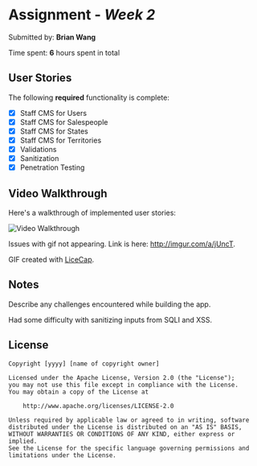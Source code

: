 # Assignment - *Week 2*

Submitted by: **Brian Wang**

Time spent: **6** hours spent in total

## User Stories

The following **required** functionality is complete:
* [x] Staff CMS for Users
* [x] Staff CMS for Salespeople
* [x] Staff CMS for States
* [x] Staff CMS for Territories
* [x] Validations
* [x] Sanitization
* [x] Penetration Testing

## Video Walkthrough

Here's a walkthrough of implemented user stories:

<img src='http://imgur.com/a/jUncT.gif' title='Video Walkthrough' width='' alt='Video Walkthrough' />

Issues with gif not appearing. Link is here: http://imgur.com/a/jUncT.

GIF created with [LiceCap](http://www.cockos.com/licecap/).

## Notes

Describe any challenges encountered while building the app.

Had some difficulty with sanitizing inputs from SQLI and XSS.

## License

    Copyright [yyyy] [name of copyright owner]

    Licensed under the Apache License, Version 2.0 (the "License");
    you may not use this file except in compliance with the License.
    You may obtain a copy of the License at

        http://www.apache.org/licenses/LICENSE-2.0

    Unless required by applicable law or agreed to in writing, software
    distributed under the License is distributed on an "AS IS" BASIS,
    WITHOUT WARRANTIES OR CONDITIONS OF ANY KIND, either express or implied.
    See the License for the specific language governing permissions and
    limitations under the License.
